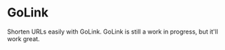 # GoLink
Shorten URLs easily with GoLink. GoLink is still a work in progress, but it'll work great. 
